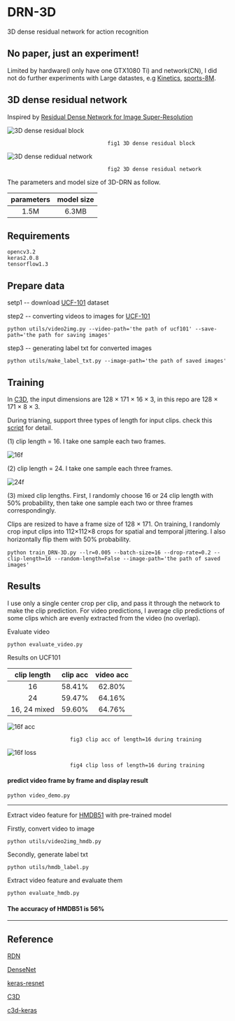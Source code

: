 # DRN-3D

3D dense residual network for action recognition

## No paper, just an experiment! 

Limited by hardware(I only have one GTX1080 Ti) and network(CN), I did not do further experiments with Large datastes, e.g [Kinetics](https://deepmind.com/research/open-source/open-source-datasets/kinetics/), [sports-8M](https://research.google.com/youtube8m/explore.html). 

## 3D dense residual network

Inspired by [Residual Dense Network for Image Super-Resolution](https://github.com/yulunzhang/RDN)

![3D dense residual block](https://github.com/TianzhongSong/DRN-3D/blob/master/imgs/3D-RDB.jpg)

                                    fig1 3D dense residual block

![3D dense redidual network](https://github.com/TianzhongSong/DRN-3D/blob/master/imgs/framework2.jpg)

                                    fig2 3D dense residual network

The parameters and model size of 3D-DRN as follow.

|parameters    | model size    |
| :-----------: |:------------:|
| 1.5M           | 6.3MB       |

## Requirements

    opencv3.2
    keras2.0.8
    tensorflow1.3

## Prepare data

setp1 -- download [UCF-101](http://crcv.ucf.edu/data/UCF101.php) dataset

step2 -- converting videos to images for [UCF-101](http://crcv.ucf.edu/data/UCF101.php)

    python utils/video2img.py --video-path='the path of ucf101' --save-path='the path for saving images'

step3 -- generating label txt for converted images

    python utils/make_label_txt.py --image-path='the path of saved images'

## Training

In [C3D](https://github.com/facebook/C3D), the input dimensions are 128 × 171 × 16 × 3, in this repo are 128 × 171 × 8 × 3.

During trianing, support three types of length for input clips. check this [script](https://github.com/TianzhongSong/DRN-3D/blob/master/train_DRN-3D.py) for detail.

(1) clip length = 16. I take one sample each two frames.

![16f](https://github.com/TianzhongSong/DRN-3D/blob/master/imgs/16f.jpg)

(2) clip length = 24. I take one sample each three frames.

![24f](https://github.com/TianzhongSong/DRN-3D/blob/master/imgs/24f.jpg)

(3) mixed clip lengths. First, I randomly choose 16 or 24 clip length with 50% probability, then take one sample each two or three frames correspondingly. 

Clips are resized to have a frame size of 128 × 171. On training, I randomly crop input clips into 112×112×8 crops for spatial and temporal jittering. I also horizontally ﬂip them with 50% probability. 

    python train_DRN-3D.py --lr=0.005 --batch-size=16 --drop-rate=0.2 --clip-length=16 --random-length=False --image-path='the path of saved images'

## Results

I use only a single center crop per clip, and pass it through the network to make the clip prediction. For video predictions, I average clip predictions of some clips which are evenly extracted from the video (no overlap).

Evaluate video

    python evaluate_video.py

Results on UCF101

|clip length    | clip acc      | video acc  |
| :-----------: |:-------------:| :---------:|
| 16            | 58.41%        | 62.80%     |
| 24            | 59.47%        | 64.16%     |
| 16, 24 mixed  | 59.60%        | 64.76%     |
    
![16f acc](https://github.com/TianzhongSong/DRN-3D/blob/master/results/drn-16/model_accuracy.png)

                        fig3 clip acc of length=16 during training

![16f loss](https://github.com/TianzhongSong/DRN-3D/blob/master/results/drn-16/model_loss.png)

                        fig4 clip loss of length=16 during training

#### predict video frame by frame and display result

    python video_demo.py
    
-----------------------------------------------------------------------------

Extract video feature for [HMDB51](http://serre-lab.clps.brown.edu/resource/hmdb-a-large-human-motion-database/) with pre-trained model

Firstly, convert video to image

    python utils/video2img_hmdb.py

Secondly, generate label txt

    python utils/hmdb_label.py

Extract video feature and evaluate them

    python evaluate_hmdb.py

#### The accuracy of HMDB51 is 56%


-----------------------------------------------------------------------------

## Reference

[RDN](https://github.com/yulunzhang/RDN)

[DenseNet](https://github.com/liuzhuang13/DenseNet)

[keras-resnet](https://github.com/raghakot/keras-resnet)

[C3D](https://github.com/facebook/C3D)

[c3d-keras](https://github.com/TianzhongSong/C3D-keras)
